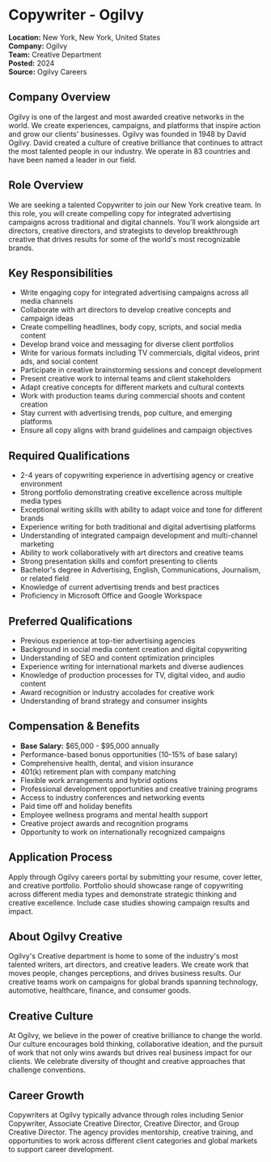 # Copywriter - Ogilvy
**Location:** New York, New York, United States  
**Company:** Ogilvy  
**Team:** Creative Department  
**Posted:** 2024  
**Source:** Ogilvy Careers  

## Company Overview
Ogilvy is one of the largest and most awarded creative networks in the world. We create experiences, campaigns, and platforms that inspire action and grow our clients' businesses. Ogilvy was founded in 1948 by David Ogilvy. David created a culture of creative brilliance that continues to attract the most talented people in our industry. We operate in 83 countries and have been named a leader in our field.

## Role Overview
We are seeking a talented Copywriter to join our New York creative team. In this role, you will create compelling copy for integrated advertising campaigns across traditional and digital channels. You'll work alongside art directors, creative directors, and strategists to develop breakthrough creative that drives results for some of the world's most recognizable brands.

## Key Responsibilities
- Write engaging copy for integrated advertising campaigns across all media channels
- Collaborate with art directors to develop creative concepts and campaign ideas
- Create compelling headlines, body copy, scripts, and social media content
- Develop brand voice and messaging for diverse client portfolios
- Write for various formats including TV commercials, digital videos, print ads, and social content
- Participate in creative brainstorming sessions and concept development
- Present creative work to internal teams and client stakeholders
- Adapt creative concepts for different markets and cultural contexts
- Work with production teams during commercial shoots and content creation
- Stay current with advertising trends, pop culture, and emerging platforms
- Ensure all copy aligns with brand guidelines and campaign objectives

## Required Qualifications
- 2-4 years of copywriting experience in advertising agency or creative environment
- Strong portfolio demonstrating creative excellence across multiple media types
- Exceptional writing skills with ability to adapt voice and tone for different brands
- Experience writing for both traditional and digital advertising platforms
- Understanding of integrated campaign development and multi-channel marketing
- Ability to work collaboratively with art directors and creative teams
- Strong presentation skills and comfort presenting to clients
- Bachelor's degree in Advertising, English, Communications, Journalism, or related field
- Knowledge of current advertising trends and best practices
- Proficiency in Microsoft Office and Google Workspace

## Preferred Qualifications
- Previous experience at top-tier advertising agencies
- Background in social media content creation and digital copywriting
- Understanding of SEO and content optimization principles
- Experience writing for international markets and diverse audiences
- Knowledge of production processes for TV, digital video, and audio content
- Award recognition or industry accolades for creative work
- Understanding of brand strategy and consumer insights

## Compensation & Benefits
- **Base Salary:** $65,000 - $95,000 annually
- Performance-based bonus opportunities (10-15% of base salary)
- Comprehensive health, dental, and vision insurance
- 401(k) retirement plan with company matching
- Flexible work arrangements and hybrid options
- Professional development opportunities and creative training programs
- Access to industry conferences and networking events
- Paid time off and holiday benefits
- Employee wellness programs and mental health support
- Creative project awards and recognition programs
- Opportunity to work on internationally recognized campaigns

## Application Process
Apply through Ogilvy careers portal by submitting your resume, cover letter, and creative portfolio. Portfolio should showcase range of copywriting across different media types and demonstrate strategic thinking and creative excellence. Include case studies showing campaign results and impact.

## About Ogilvy Creative
Ogilvy's Creative department is home to some of the industry's most talented writers, art directors, and creative leaders. We create work that moves people, changes perceptions, and drives business results. Our creative teams work on campaigns for global brands spanning technology, automotive, healthcare, finance, and consumer goods.

## Creative Culture
At Ogilvy, we believe in the power of creative brilliance to change the world. Our culture encourages bold thinking, collaborative ideation, and the pursuit of work that not only wins awards but drives real business impact for our clients. We celebrate diversity of thought and creative approaches that challenge conventions.

## Career Growth
Copywriters at Ogilvy typically advance through roles including Senior Copywriter, Associate Creative Director, Creative Director, and Group Creative Director. The agency provides mentorship, creative training, and opportunities to work across different client categories and global markets to support career development.